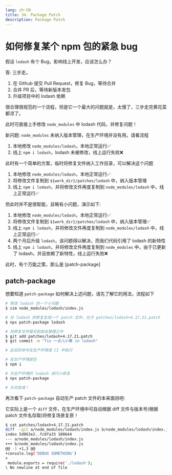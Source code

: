 ```yaml
---
lang: zh-CN
title: 34. Package Patch
description: Package Patch
---
```


# 如何修复某个 npm 包的紧急 bug

假设 `lodash` 有个 Bug，影响线上开发，应该怎么办？

答: 三步走。

1. 在 Github 提交 Pull Request，修复 Bug，等待合并
2. 合并 PR 后，等待新版本发包
3. 升级项目中的 lodash 依赖

很合理很规范的一个流程，但是它一个最大的问题就是，太慢了，三步走完黄花菜都凉了。

此时可直接上手修改 `node_modules` 中 lodash 代码，并修复问题！

新问题: `node_modules` 未纳入版本管理，在生产环境并没有用。请看流程

  1. 本地修改 `node_modules/lodash`，本地正常运行✅
  2. 线上 `npm i lodash`，lodash 未被修改，线上运行失败❌

此时有一个简单的方案，临时将修复文件纳入工作目录，可以解决这个问题

  1. 本地修改 `node_modules/lodash`，本地正常运行✅
  2. 将修改文件复制到 `${work_dir}/patches/lodash` 中，纳入版本管理
  3. 线上 `npm i lodash`，并将修改文件再度复制到 `node_modules/lodash` 中，线上正常运行✅

但此时并不是很智能，且略有小问题，演示如下:

  1. 本地修改 `node_modules/lodash`，本地正常运行✅
  2. 将修改文件复制到 `${work_dir}/patches/lodash` 中，纳入版本管理✅
  3. 线上 `npm i lodash`，并将修改文件再度复制到 `node_modules/lodash` 中，线上正常运行✅
  4. 两个月后升级 `lodash`，该问题得以解决，而我们代码引用了 lodash 的新特性
  5. 线上 `npm i lodash`，并将修改文件再度复制到 `node_modules` 中，由于已更新了 lodash，并且依赖了新特性，线上运行失败❌

此时，有个万能之策，那么是 [patch-package]

## patch-package

想要知道 `patch-package` 如何解决上述问题，请先了解它的用法，流程如下

```sh
# 修改 lodash 的一个小问题
$ vim node_modules/lodash/index.js

# 对 lodash 的修复生成一个 patch 文件，位于 patches/lodash+4.17.21.patch
$ npx patch-package lodash

# 将修复文件提交到版本管理之中
$ git add patches/lodash+4.17.21.patch
$ git commit -m "fix 一点儿小事 in lodash"

# 此后的命令在生产环境或 CI 中执行

# 在生产环境装包
$ npm i

# 为生产环境的 lodash 进行小修复
$ npx patch-package

# 大功告成！
```

再次看下 `patch-package` 自动生产 patch 文件的本来面目吧:

它实际上是一个 `diff` 文件，在生产环境中可自动根据 diff 文件与版本号(根据 patch 文件名存取)将修复场景复原！

```sh
$ cat patches/lodash+4.17.21.patch
diff --git a/node_modules/lodash/index.js b/node_modules/lodash/index.js
index 5d063e2..fc6fa33 100644
--- a/node_modules/lodash/index.js
+++ b/node_modules/lodash/index.js
@@ -1 +1,3 @@
+console.log('DEBUG SOMETHING')
+
 module.exports = require('./lodash');
\ No newline at end of file
```

